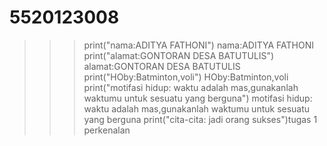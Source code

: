 # 5520123008
>>> print("nama:ADITYA FATHONI")
nama:ADITYA FATHONI
>>> print("alamat:GONTORAN DESA BATUTULIS")
alamat:GONTORAN DESA BATUTULIS
>>> print("HOby:Batminton,voli")
HOby:Batminton,voli
>>> print("motifasi hidup: waktu adalah mas,gunakanlah waktumu untuk sesuatu yang berguna")
motifasi hidup: waktu adalah mas,gunakanlah waktumu untuk sesuatu yang berguna
>>> print("cita-cita: jadi orang sukses")tugas 1 perkenalan
